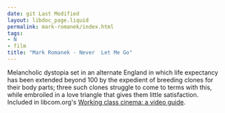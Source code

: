 ```yaml
---
date: git Last Modified
layout: libdoc_page.liquid
permalink: mark-romanek/index.html
tags:
- N
- film
title: "Mark Romanek - Never  Let Me Go"
---
```


Melancholic dystopia set in an alternate England in which life expectancy has  been extended beyond 100 by the expedient of breeding clones for their body  parts; three such clones struggle to come to terms with this, while embroiled in  a love triangle that gives them little satisfaction.
  
 Included in libcom.org's <a href="https://libcom.org/library/working-class-cinema-video-guide">Working  class cinema: a video guide</a>.